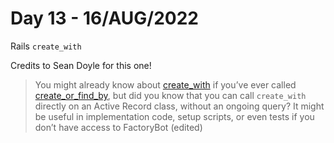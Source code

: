 # Day 13 - 16/AUG/2022
Rails `create_with`

Credits to Sean Doyle for this one!

> You might already know about [create_with] if you’ve ever called [create_or_find_by], but did you know that you can call `create_with` directly on an Active Record class, without an ongoing query?
> It might be useful in implementation code, setup scripts, or even tests if you don’t have access to FactoryBot (edited)

[create_with]:https://edgeapi.rubyonrails.org/classes/ActiveRecord/QueryMethods.html#method-i-create_with
[create_or_find_by]:https://edgeapi.rubyonrails.org/classes/ActiveRecord/Relation.html#method-i-create_or_find_by